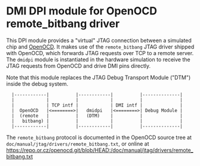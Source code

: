 DMI DPI module for OpenOCD remote_bitbang driver
================================================

This DPI module provides a "virtual" JTAG connection between a simulated chip and [OpenOCD](http://openocd.org/).
It makes use of the `remote_bitbang` JTAG driver shipped with OpenOCD, which forwards JTAG requests over TCP to a remote server.
The `dmidpi` module is instantiated in the hardware simulation to receive the JTAG requests from OpenOCD and drive DMI pins directly.

Note that this module replaces the JTAG Debug Transport Module ("DTM") inside the debug system.

```code
  |------------|          |------------|          |--------------|
  |            |          |            |          |              |
  |            | TCP intf |            | DMI intf |              |
  |  OpenOCD   |<========>|   dmidpi   |<========>| Debug Module |
  |  (remote   |          |   (DTM)    |          |              |
  |   bitbang) |          |            |          |              |
  |------------|          |------------|          |--------------|
```

The `remote_bitbang` protocol is documented in the OpenOCD source tree at
`doc/manual/jtag/drivers/remote_bitbang.txt`, or online at
https://repo.or.cz/openocd.git/blob/HEAD:/doc/manual/jtag/drivers/remote_bitbang.txt
